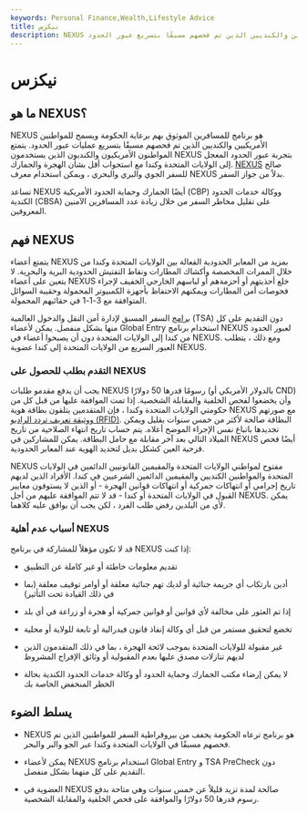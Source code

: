 ```yaml
---
keywords: Personal Finance,Wealth,Lifestyle Advice
title: نيكزس
description: NEXUS هو برنامج مسافر موثوق به ترعاه الحكومة يسمح للمواطنين الأمريكيين والكنديين الذين تم فحصهم مسبقًا بتسريع عبور الحدود.
---
```


# نيكزس
## ما هو NEXUS؟

NEXUS هو برنامج للمسافرين الموثوق بهم برعاية الحكومة ويسمح للمواطنين الأمريكيين والكنديين الذين تم فحصهم مسبقًا بتسريع عمليات عبور الحدود. يتمتع المواطنون الأمريكيون والكنديون الذين يستخدمون NEXUS بتجربة عبور الحدود المعجل إلى الولايات المتحدة وكندا مع استجواب أقل بشأن الهجرة والجمارك. [NEXUS](/nexus) صالح للسفر الجوي والبري والبحري ، ويمكن استخدام معرف NEXUS بدلاً من جواز السفر.

تساعد NEXUS أيضًا الجمارك وحماية الحدود الأمريكية (CBP) ووكالة خدمات الحدود الكندية (CBSA) على تقليل مخاطر السفر من خلال زيادة عدد المسافرين الآمنين المعروفين.

## فهم NEXUS

يتمتع أعضاء NEXUS بمزيد من المعابر الحدودية الفعالة بين الولايات المتحدة وكندا من خلال الممرات المخصصة وأكشاك المطارات ونقاط التفتيش الحدودية البرية والبحرية. لا يتعين على أعضاء NEXUS خلع أحذيتهم أو أحزمةهم أو لباسهم الخارجي الخفيف لإجراء فحوصات أمن المطارات ويمكنهم الاحتفاظ بأجهزة الكمبيوتر المحمولة وحقيبة السوائل المتوافقة مع 3-1-1 في حقائبهم المحمولة.

[برامج](/tsa-pre) السفر المسبق لإدارة أمن النقل والدخول العالمية (TSA) دون التقديم على كل منها بشكل منفصل. يمكن لأعضاء Global Entry استخدام برنامج NEXUS لعبور الحدود من كندا إلى الولايات المتحدة دون أن يصبحوا أعضاء في NEXUS. ومع ذلك ، يتطلب العبور السريع من الولايات المتحدة إلى كندا عضوية NEXUS.

### التقدم بطلب للحصول على NEXUS

يجب أن يدفع مقدمو طلبات NEXUS رسومًا قدرها 50 دولارًا (بالدولار الأمريكي أو CND) وأن يخضعوا لفحص الخلفية والمقابلة الشخصية. إذا تمت الموافقة عليها من قبل كل من حكومتي الولايات المتحدة وكندا ، فإن المتقدمين يتلقون بطاقة هوية NEXUS مع صورتهم [ووثيقة تعريف تردد الراديو (RFID)](/radio-frequency-identification-rfid). البطاقة صالحة لأكثر من خمس سنوات بقليل ويمكن تجديدها باتباع نفس الإجراء الموضح أعلاه. يتم حساب تاريخ انتهاء الصلاحية من تاريخ الميلاد التالي بعد آخر مقابلة مع حامل البطاقة. يمكن للمشاركين في NEXUS أيضًا فحص قزحية العين كشكل بديل لتحديد الهوية عند المعابر الحدودية.

NEXUS مفتوح لمواطني الولايات المتحدة والمقيمين القانونيين الدائمين في الولايات المتحدة والمواطنين الكنديين والمقيمين الدائمين الشرعيين في كندا. الأفراد الذين لديهم تاريخ إجرامي أو انتهاكات جمركية أو انتهاكات قوانين الهجرة - أو الذين لا يستوفون معايير القبول في الولايات المتحدة أو كندا - قد لا تتم الموافقة عليهم من أجل NEXUS. يمكن لأي من البلدين رفض طلب الفرد ، لكن يجب أن يوافق عليه كلاهما.

### أسباب عدم أهلية NEXUS

قد لا تكون مؤهلاً للمشاركة في برنامج NEXUS إذا كنت:

- تقديم معلومات خاطئة أو غير كاملة عن التطبيق

- أدين بارتكاب أي جريمة جنائية أو لديك تهم جنائية معلقة أو أوامر توقيف معلقة (بما في ذلك القيادة تحت التأثير)

- إذا تم العثور على مخالفة لأي قوانين أو قوانين جمركية أو هجرة أو زراعة في أي بلد

- تخضع لتحقيق مستمر من قبل أي وكالة إنفاذ قانون فيدرالية أو تابعة للولاية أو محلية

- غير مقبولة للولايات المتحدة بموجب لائحة الهجرة ، بما في ذلك المتقدمون الذين لديهم تنازلات مصدق عليها بعدم المقبولية أو وثائق الإفراج المشروط

- لا يمكن إرضاء مكتب الجمارك وحماية الحدود أو وكالة خدمات الحدود الكندية بحالة الخطر المنخفض الخاصة بك

## يسلط الضوء

- NEXUS هو برنامج ترعاه الحكومة يخفف من بيروقراطية السفر للمواطنين الذين تم فحصهم مسبقًا في الولايات المتحدة وكندا عبر الجو والبر والبحر.

- يمكن لأعضاء NEXUS استخدام برنامج Global Entry و TSA PreCheck دون التقديم على كل منهما بشكل منفصل.

- العضوية في NEXUS صالحة لمدة تزيد قليلاً عن خمس سنوات وهي متاحة بدفع رسوم قدرها 50 دولارًا والموافقة على فحص الخلفية والمقابلة الشخصية.

